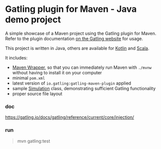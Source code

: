 Gatling plugin for Maven - Java demo project
============================================

A simple showcase of a Maven project using the Gatling plugin for Maven. Refer to the plugin documentation
[on the Gatling website](https://gatling.io/docs/current/extensions/maven_plugin/) for usage.

This project is written in Java, others are available for [Kotlin](https://github.com/gatling/gatling-maven-plugin-demo-kotlin)
and [Scala](https://github.com/gatling/gatling-maven-plugin-demo-scala).

It includes:

* [Maven Wrapper](https://maven.apache.org/wrapper/), so that you can immediately run Maven with `./mvnw` without having
  to install it on your computer
* minimal `pom.xml`
* latest version of `io.gatling:gatling-maven-plugin` applied
* sample [Simulation](https://gatling.io/docs/gatling/reference/current/general/concepts/#simulation) class,
  demonstrating sufficient Gatling functionality
* proper source file layout

### doc
https://gatling.io/docs/gatling/reference/current/core/injection/

###  run
> mvn gatling:test
